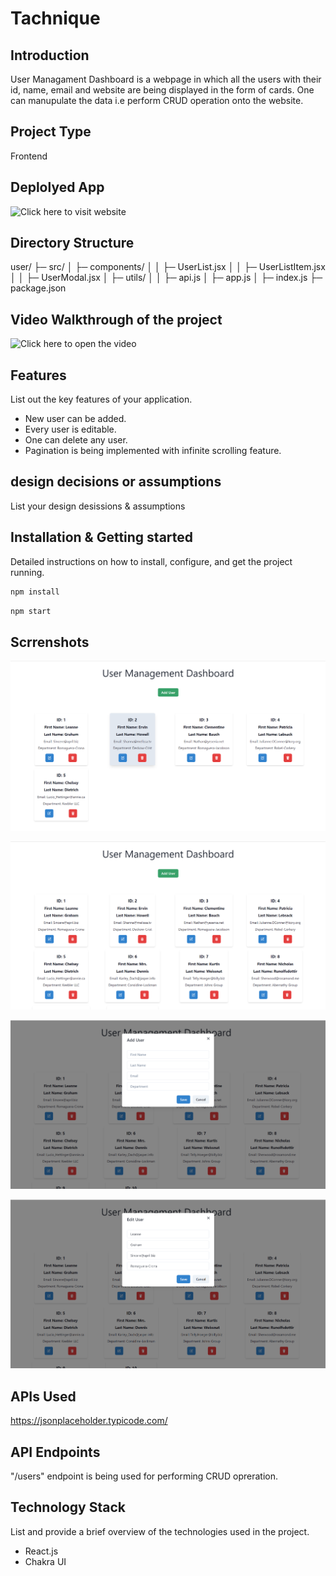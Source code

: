 # Tachnique

## Introduction
User Managament Dashboard is a webpage in which all the users with their id, name, email and website are being displayed in the form of cards. One can manupulate the data i.e perform CRUD operation onto the website.  

## Project Type

Frontend 

## Deplolyed App

![Click here to visit website](https://user-rho-eight.vercel.app/)

## Directory Structure
user/
├─ src/
│  ├─ components/
│  │  ├─ UserList.jsx
│  │  ├─ UserListItem.jsx
│  │  ├─ UserModal.jsx
│  ├─ utils/
│  │  ├─ api.js
│  ├─ app.js
│  ├─ index.js
├─ package.json

## Video Walkthrough of the project

![Click here to open the video](https://drive.google.com/file/d/15Be3c8RmQCd9ftz6CxcLpzIF1W2LDzgg/view?usp=sharing)

## Features
List out the key features of your application.

- New user can be added.
- Every user is editable.
- One can delete any user.
- Pagination is being implemented with infinite scrolling feature.

## design decisions or assumptions
List your design desissions & assumptions

## Installation & Getting started
Detailed instructions on how to install, configure, and get the project running. 

```bash
npm install 
```

```bash
npm start
```

## Scrrenshots

![DashBoard](./src/assets/DashBoard.png)

![DashBoard after scroll](./src/assets/DashBoard_after_scroll.png)

![Add user modal](./src/assets/Add_modal.png)

![Edit user modal](./src/assets/Edit_modal.png)

## APIs Used

https://jsonplaceholder.typicode.com/

## API Endpoints

"/users" endpoint is being used for performing CRUD opreration.

## Technology Stack
List and provide a brief overview of the technologies used in the project.

- React.js
- Chakra UI